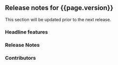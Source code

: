 ## Release notes for {{page.version}}

This section will be updated prior to the next release.

### Headline features

### Release Notes

### Contributors
